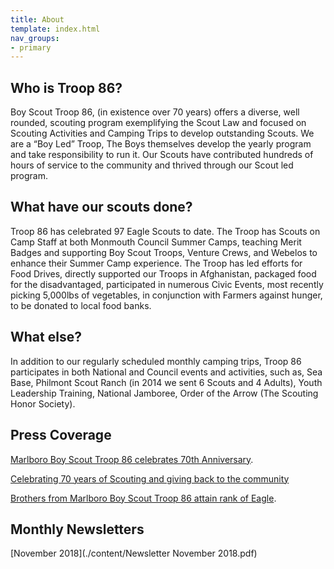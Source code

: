 ```yaml
---
title: About
template: index.html
nav_groups:
- primary
---
```

## Who is Troop 86?
Boy Scout Troop 86, (in existence over 70 years) offers a diverse, well rounded, scouting program exemplifying the Scout Law and focused on Scouting Activities and Camping Trips to develop outstanding Scouts. We are a “Boy Led” Troop, The Boys themselves develop the yearly program and take responsibility to run it.  Our Scouts have contributed hundreds of hours of service to the community and thrived through our Scout led program.  

## What have our scouts done?
Troop 86 has celebrated 97 Eagle Scouts to date.  The Troop has Scouts on Camp Staff at both Monmouth Council Summer Camps, teaching Merit Badges and supporting Boy Scout Troops, Venture Crews, and Webelos to enhance their Summer Camp experience.  The Troop has led efforts for Food Drives, directly supported our Troops in Afghanistan, packaged food for the disadvantaged, participated in numerous Civic Events, most recently picking 5,000lbs of vegetables, in conjunction with Farmers against hunger, to be donated to local food banks.

## What else?
In addition to our regularly scheduled monthly camping trips, Troop 86 participates in both National and Council events and activities, such as, Sea Base, Philmont Scout Ranch (in 2014 we sent 6 Scouts and 4 Adults), Youth Leadership Training, National Jamboree, Order of the Arrow (The Scouting Honor Society).  

## Press Coverage
[Marlboro Boy Scout Troop 86 celebrates 70th Anniversary](http://www.centraljersey.com/news/news_transcript/stories/marlboro-boy-scout-troop-celebrates-th-anniversary/article_62651a98-f26e-5446-93c1-8f2198c9a88d.html).

[Celebrating 70 years of Scouting and giving back to the community](https://patch.com/new-jersey/marlboro-coltsneck/boy-scout-america-troop-86-7th-anniversary-celebration)

[Brothers from Marlboro Boy Scout Troop 86 attain rank of Eagle](http://www.centraljersey.com/news/news_transcript/stories/brothers-from-marlboro-boy-scout-troop-attain-rank-of-eagle/article_b53a5871-6ed3-5f22-af14-8a8621e94644.html).

## Monthly Newsletters
[November 2018](./content/Newsletter November 2018.pdf)
